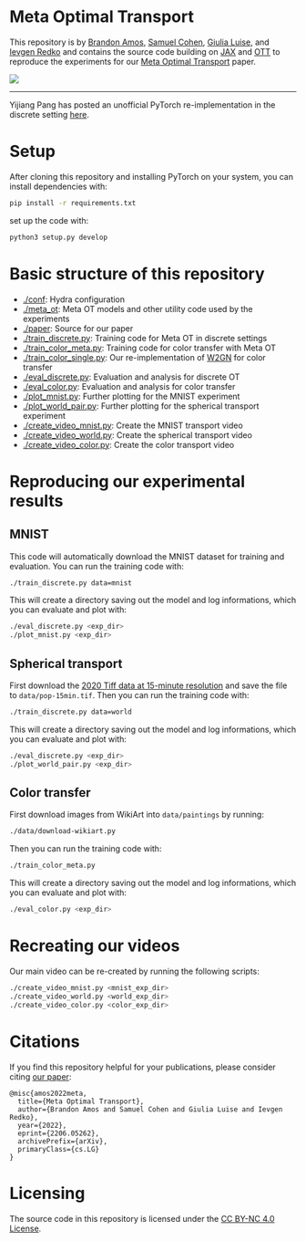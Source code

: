 # Meta Optimal Transport

This repository is by
[Brandon Amos](http://bamos.github.io),
[Samuel Cohen](https://www.samcohen16.com/),
[Giulia Luise](https://giulslu.github.io/), and
[Ievgen Redko](https://ievred.github.io/)
and contains the source code building on
[JAX](https://github.com/google/jax) and
[OTT](https://github.com/ott-jax/ott)
to reproduce the
experiments for our
[Meta Optimal Transport](https://arxiv.org/abs/2206.05262)
paper.

![](https://user-images.githubusercontent.com/707462/173271876-61b18081-ffbb-4603-ab43-06c79e80616b.gif)

-----

Yijiang Pang has posted an unofficial PyTorch re-implementation
in the discrete setting
[here](https://github.com/pangyijiang/Implementation-of-Meta-OT-between-discrete-measures).

# Setup
After cloning this repository and installing PyTorch
on your system, you can install dependencies with:
```bash
pip install -r requirements.txt
```

set up the code with:

```bash
python3 setup.py develop
```

# Basic structure of this repository

+ [./conf](./conf): Hydra configuration
+ [./meta_ot](./meta_ot): Meta OT models and other utility code used by the experiments
+ [./paper](./paper): Source for our paper
+ [./train_discrete.py](./train_discrete.py): Training code for Meta OT in discrete settings
+ [./train_color_meta.py](./train_color_meta.py): Training code for color transfer with Meta OT
+ [./train_color_single.py](./train_color_single.py): Our re-implementation of [W2GN](https://arxiv.org/abs/1909.13082) for color transfer
+ [./eval_discrete.py](./eval_discrete.py): Evaluation and analysis for discrete OT
+ [./eval_color.py](./eval_color.py): Evaluation and analysis for color transfer
+ [./plot_mnist.py](./plot_mnist.py): Further plotting for the MNIST experiment
+ [./plot_world_pair.py](./plot_world_pair.py): Further plotting for the spherical transport experiment
+ [./create_video_mnist.py](./create_video_mnist.py): Create the MNIST transport video
+ [./create_video_world.py](./create_video_world.py): Create the spherical transport video
+ [./create_video_color.py](./create_video_color.py): Create the color transport video

# Reproducing our experimental results
## MNIST
This code will automatically download the MNIST dataset
for training and evaluation.
You can run the training code with:
```bash
./train_discrete.py data=mnist
```
This will create a directory saving out the model and
log informations, which you can evaluate and plot with:
```bash
./eval_discrete.py <exp_dir>
./plot_mnist.py <exp_dir>
```

## Spherical transport
First download the
[2020 Tiff data at 15-minute resolution](https://sedac.ciesin.columbia.edu/data/set/gpw-v4-population-density-adjusted-to-2015-unwpp-country-totals-rev11/data-download#)
and save the file to `data/pop-15min.tif`.
Then you can run the training code with:
```bash
./train_discrete.py data=world
```
This will create a directory saving out the model and
log informations, which you can evaluate and plot with:
```bash
./eval_discrete.py <exp_dir>
./plot_world_pair.py <exp_dir>
```

## Color transfer
First download images from WikiArt into `data/paintings` by running:
```bash
./data/download-wikiart.py
```
Then you can run the training code with:
```bash
./train_color_meta.py
```
This will create a directory saving out the model and
log informations, which you can evaluate and plot with:
```bash
./eval_color.py <exp_dir>
```

# Recreating our videos
Our main video can be re-created by running the following scripts:

```bash
./create_video_mnist.py <mnist_exp_dir>
./create_video_world.py <world_exp_dir>
./create_video_color.py <color_exp_dir>
```

# Citations
If you find this repository helpful for your publications,
please consider citing
[our paper](https://arxiv.org/abs/2206.05262):

```
@misc{amos2022meta,
  title={Meta Optimal Transport},
  author={Brandon Amos and Samuel Cohen and Giulia Luise and Ievgen Redko},
  year={2022},
  eprint={2206.05262},
  archivePrefix={arXiv},
  primaryClass={cs.LG}
}
```

# Licensing
The source code in this repository is licensed under the
[CC BY-NC 4.0 License](https://creativecommons.org/licenses/by-nc/4.0/).
